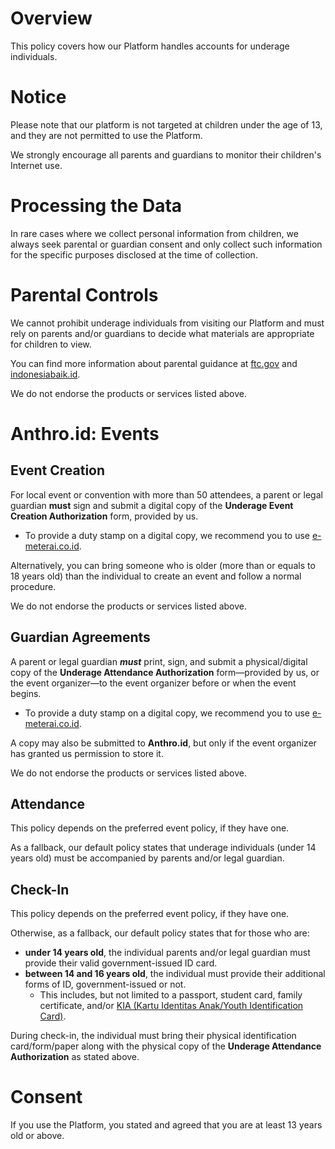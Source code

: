 # Overview
This policy covers how our Platform handles accounts for underage individuals.

# Notice
Please note that our platform is not targeted at children under the age of 13, and they are not permitted to use the Platform.

We strongly encourage all parents and guardians to monitor their children's Internet use.

# Processing the Data
In rare cases where we collect personal information from children, we always seek parental or guardian consent and only collect such information for the specific purposes disclosed at the time of collection.

# Parental Controls
We cannot prohibit underage individuals from visiting our Platform and must rely on parents and/or guardians to decide what materials are appropriate for children to view.

You can find more information about parental guidance at [ftc.gov](https://consumer.ftc.gov/identity-theft-and-online-security/online-privacy-and-security) and [indonesiabaik.id](https://indonesiabaik.id/infografis/menjaga-anak-di-internet). 

We do not endorse the products or services listed above.

# Anthro.id: Events
## Event Creation
For local event or convention with more than 50 attendees, a parent or legal guardian **must** sign and submit a digital copy of the **Underage Event Creation Authorization** form, provided by us.
  - To provide a duty stamp on a digital copy, we recommend you to use [e-meterai.co.id](https://e-meterai.co.id/).

Alternatively, you can bring someone who is older (more than or equals to 18 years old) than the individual to create an event and follow a normal procedure.

We do not endorse the products or services listed above.

## Guardian Agreements
A parent or legal guardian ***must*** print, sign, and submit a physical/digital copy of the **Underage Attendance Authorization** form—provided by us, or the event organizer—to the event organizer before or when the event begins.
  - To provide a duty stamp on a digital copy, we recommend you to use [e-meterai.co.id](https://e-meterai.co.id/).

A copy may also be submitted to **Anthro.id**, but only if the event organizer has granted us permission to store it.

We do not endorse the products or services listed above.

## Attendance
This policy depends on the preferred event policy, if they have one.

As a fallback, our default policy states that underage individuals (under 14 years old) must be accompanied by parents and/or legal guardian.

## Check-In
This policy depends on the preferred event policy, if they have one.

Otherwise, as a fallback, our default policy states that for those who are:
- **under 14 years old**, the individual parents and/or legal guardian must provide their valid government-issued ID card.
- **between 14 and 16 years old**, the individual must provide their additional forms of ID, government-issued or not.
  - This includes, but not limited to a passport, student card, family certificate, and/or [KIA (Kartu Identitas Anak/Youth Identification Card)](https://hellosehat.com/parenting/anak-6-sampai-9-tahun/tumbuh-kembang-anak/kartu-identitas-anak/).

During check-in, the individual must bring their physical identification card/form/paper along with the physical copy of the **Underage Attendance Authorization** as stated above.

# Consent
If you use the Platform, you stated and agreed that you are at least 13 years old or above.